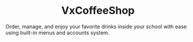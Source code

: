 <h1 align="center">VxCoffeeShop</h1>

<p>
Order, manage, and enjoy your favorite drinks inside your school with ease using built-in menus and accounts system.<br>
</p>